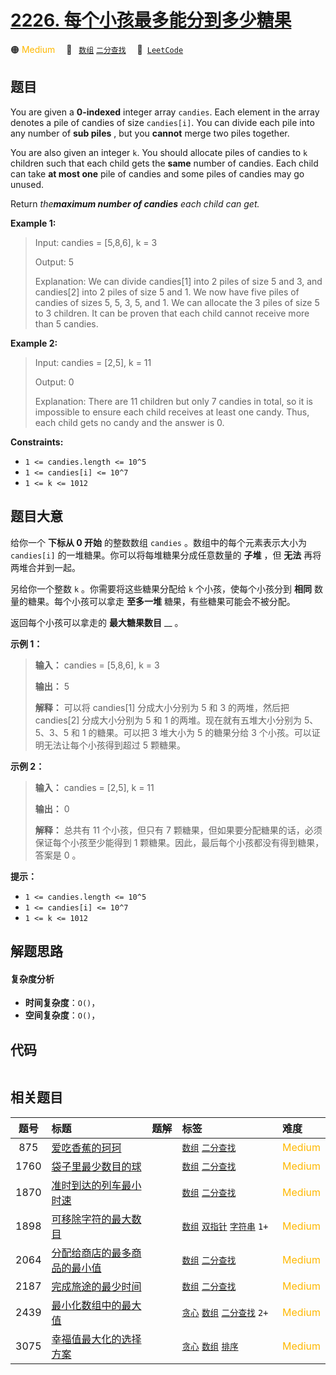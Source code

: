 # [2226. 每个小孩最多能分到多少糖果](https://leetcode.com/problems/maximum-candies-allocated-to-k-children)

🟠 <font color=#ffb800>Medium</font>&emsp; 🔖&ensp; [`数组`](/leetcode/outline/tag/array.md) [`二分查找`](/leetcode/outline/tag/binary-search.md)&emsp; 🔗&ensp;[`LeetCode`](https://leetcode.com/problems/maximum-candies-allocated-to-k-children)


## 题目

You are given a **0-indexed** integer array `candies`. Each element in the
array denotes a pile of candies of size `candies[i]`. You can divide each pile
into any number of **sub piles** , but you **cannot** merge two piles
together.

You are also given an integer `k`. You should allocate piles of candies to `k`
children such that each child gets the **same** number of candies. Each child
can take **at most one** pile of candies and some piles of candies may go
unused.

Return _the**maximum number of candies** each child can get._



**Example 1:**

> Input: candies = [5,8,6], k = 3
> 
> Output: 5
> 
> Explanation: We can divide candies[1] into 2 piles of size 5 and 3, and candies[2] into 2 piles of size 5 and 1. We now have five piles of candies of sizes 5, 5, 3, 5, and 1. We can allocate the 3 piles of size 5 to 3 children. It can be proven that each child cannot receive more than 5 candies.

**Example 2:**

> Input: candies = [2,5], k = 11
> 
> Output: 0
> 
> Explanation: There are 11 children but only 7 candies in total, so it is impossible to ensure each child receives at least one candy. Thus, each child gets no candy and the answer is 0.

**Constraints:**

  * `1 <= candies.length <= 10^5`
  * `1 <= candies[i] <= 10^7`
  * `1 <= k <= 1012`


## 题目大意

给你一个 **下标从 0 开始** 的整数数组 `candies` 。数组中的每个元素表示大小为 `candies[i]`
的一堆糖果。你可以将每堆糖果分成任意数量的 **子堆** ，但 **无法** 再将两堆合并到一起。

另给你一个整数 `k` 。你需要将这些糖果分配给 `k` 个小孩，使每个小孩分到 **相同** 数量的糖果。每个小孩可以拿走 **至多一堆**
糖果，有些糖果可能会不被分配。

返回每个小孩可以拿走的 **最大糖果数目** __ 。



**示例 1：**

> 
> 
> 
> 
> 
> **输入：** candies = [5,8,6], k = 3
> 
> **输出：** 5
> 
> **解释：** 可以将 candies[1] 分成大小分别为 5 和 3 的两堆，然后把 candies[2] 分成大小分别为 5 和 1 的两堆。现在就有五堆大小分别为 5、5、3、5 和 1 的糖果。可以把 3 堆大小为 5 的糖果分给 3 个小孩。可以证明无法让每个小孩得到超过 5 颗糖果。
> 
> 

**示例 2：**

> 
> 
> 
> 
> 
> **输入：** candies = [2,5], k = 11
> 
> **输出：** 0
> 
> **解释：** 总共有 11 个小孩，但只有 7 颗糖果，但如果要分配糖果的话，必须保证每个小孩至少能得到 1 颗糖果。因此，最后每个小孩都没有得到糖果，答案是 0 。
> 
> 



**提示：**

  * `1 <= candies.length <= 10^5`
  * `1 <= candies[i] <= 10^7`
  * `1 <= k <= 1012`


## 解题思路

#### 复杂度分析

- **时间复杂度**：`O()`，
- **空间复杂度**：`O()`，

## 代码

```javascript

```

## 相关题目

<!-- prettier-ignore -->
| 题号 | 标题 | 题解 | 标签 | 难度 |
| :------: | :------ | :------: | :------ | :------ |
| 875 | [爱吃香蕉的珂珂](https://leetcode.com/problems/koko-eating-bananas) |  |  [`数组`](/leetcode/outline/tag/array.md) [`二分查找`](/leetcode/outline/tag/binary-search.md) | <font color=#ffb800>Medium</font> |
| 1760 | [袋子里最少数目的球](https://leetcode.com/problems/minimum-limit-of-balls-in-a-bag) |  |  [`数组`](/leetcode/outline/tag/array.md) [`二分查找`](/leetcode/outline/tag/binary-search.md) | <font color=#ffb800>Medium</font> |
| 1870 | [准时到达的列车最小时速](https://leetcode.com/problems/minimum-speed-to-arrive-on-time) |  |  [`数组`](/leetcode/outline/tag/array.md) [`二分查找`](/leetcode/outline/tag/binary-search.md) | <font color=#ffb800>Medium</font> |
| 1898 | [可移除字符的最大数目](https://leetcode.com/problems/maximum-number-of-removable-characters) |  |  [`数组`](/leetcode/outline/tag/array.md) [`双指针`](/leetcode/outline/tag/two-pointers.md) [`字符串`](/leetcode/outline/tag/string.md) `1+` | <font color=#ffb800>Medium</font> |
| 2064 | [分配给商店的最多商品的最小值](https://leetcode.com/problems/minimized-maximum-of-products-distributed-to-any-store) |  |  [`数组`](/leetcode/outline/tag/array.md) [`二分查找`](/leetcode/outline/tag/binary-search.md) | <font color=#ffb800>Medium</font> |
| 2187 | [完成旅途的最少时间](https://leetcode.com/problems/minimum-time-to-complete-trips) |  |  [`数组`](/leetcode/outline/tag/array.md) [`二分查找`](/leetcode/outline/tag/binary-search.md) | <font color=#ffb800>Medium</font> |
| 2439 | [最小化数组中的最大值](https://leetcode.com/problems/minimize-maximum-of-array) |  |  [`贪心`](/leetcode/outline/tag/greedy.md) [`数组`](/leetcode/outline/tag/array.md) [`二分查找`](/leetcode/outline/tag/binary-search.md) `2+` | <font color=#ffb800>Medium</font> |
| 3075 | [幸福值最大化的选择方案](https://leetcode.com/problems/maximize-happiness-of-selected-children) |  |  [`贪心`](/leetcode/outline/tag/greedy.md) [`数组`](/leetcode/outline/tag/array.md) [`排序`](/leetcode/outline/tag/sorting.md) | <font color=#ffb800>Medium</font> |

<style>
.blue {
    background-color: #096dd9;
    padding: 0.25rem 0.5rem;
    margin: 0;
    font-size: 0.85em;
    border-radius: 3px;
    color: white;
    font-weight: 500;
}
table th:first-of-type { width: 10%; }
table th:nth-of-type(2) { width: 35%; }
table th:nth-of-type(3) { width: 10%; }
table th:nth-of-type(4) { width: 35%; }
table th:nth-of-type(5) { width: 10%; }
</style>
